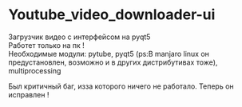 # Youtube_video_downloader-ui
Загрузчик видео с интерфейсом на pyqt5                            
Работет только на пк !                        
Необходимые модули: pytube, pyqt5 (ps:В manjaro linux он предустановлен, возможно и в других дистрибутивах тоже), multiprocessing                           
                            
                          
Был критичный баг, изза которого ничего не работало. Теперь он исправлен !                        
